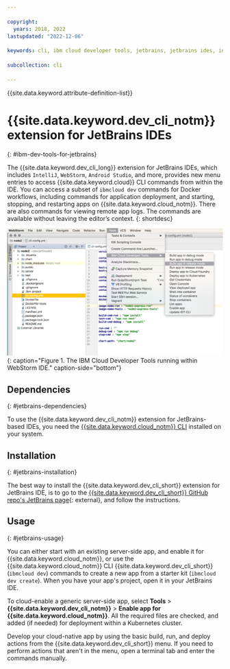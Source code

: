 ```yaml
---

copyright:
  years: 2018, 2022
lastupdated: "2022-12-06"

keywords: cli, ibm cloud developer tools, jetbrains, jetbrains ides, intellij, webstorm, android studio, ibmcloud dev, view remote logs, ibmcloud docker commands

subcollection: cli

---
```


{{site.data.keyword.attribute-definition-list}}

# {{site.data.keyword.dev_cli_notm}} extension for JetBrains IDEs
{: #ibm-dev-tools-for-jetbrains}

The {{site.data.keyword.dev_cli_long}} extension for JetBrains IDEs, which includes `IntelliJ`, `WebStorm`, `Android Studio`, and more, provides new menu entries to access 
{{site.data.keyword.cloud}} CLI commands from within the IDE. You can access a subset of `ibmcloud dev` commands for Docker workflows, including commands for application deployment, and starting, stopping, and restarting apps on {{site.data.keyword.cloud_notm}}. There are also commands for viewing remote app logs. The commands are available without leaving the editor’s context.
{: shortdesc}

![The {{site.data.keyword.dev_cli_notm}} running within WebStorm IDE](../images/jetbrains.png "The IBM Cloud Developer Tools running within WebStorm IDE"){: caption="Figure 1. The IBM Cloud Developer Tools running within WebStorm IDE." caption-side="bottom"}

## Dependencies
{: #jetbrains-dependencies}

To use the {{site.data.keyword.dev_cli_notm}} extension for JetBrains-based IDEs, you need the [{{site.data.keyword.cloud_notm}} CLI](/docs/cli?topic=cli-getting-started) installed on your system.

## Installation
{: #jetbrains-installation}

The best way to install the {{site.data.keyword.dev_cli_short}} extension for JetBrains IDE, is to go to the [{{site.data.keyword.dev_cli_short}} GitHub repo's JetBrains page](https://github.com/IBM-Cloud/ibm-cloud-developer-tools/tree/master/jetbrains){: external}, and follow the instructions.

## Usage
{: #jetbrains-usage}

You can either start with an existing server-side app, and enable it for {{site.data.keyword.cloud_notm}}, or use the {{site.data.keyword.cloud_notm}} CLI {{site.data.keyword.dev_cli_short}} (`ibmcloud dev`) commands to create a new app from a starter kit (`ibmcloud dev create`). When you have your app's project, open it in your JetBrains IDE.

To cloud-enable a generic server-side app, select **Tools** > **{{site.data.keyword.dev_cli_notm}}** > **Enable app for {{site.data.keyword.cloud_notm}}**. All the required files are checked, and added (if needed) for deployment within a Kubernetes cluster.

Develop your cloud-native app by using the basic build, run, and deploy actions from the {{site.data.keyword.dev_cli_short}} menu. If you need to perform actions that aren't in the menu, open a terminal tab and enter the commands manually.
